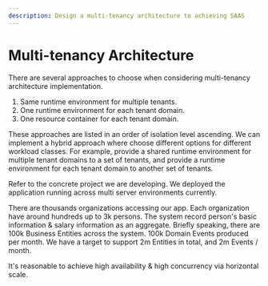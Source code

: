 ```yaml
---
description: Design a multi-tenancy architecture to achieving SAAS
---
```


# Multi-tenancy Architecture

There are several approaches to choose when considering multi-tenancy architecture implementation.

1. Same runtime environment for multiple tenants.
2. One runtime environment for each tenant domain.
3. One resource container for each tenant domain.

These approaches are listed in an order of isolation level ascending. We can implement a hybrid approach where choose different options for different workload classes. For example, provide a shared runtime environment for multiple tenant domains to a set of tenants, and provide a runtime environment for each tenant domain to another set of tenants.

Refer to the concrete project we are developing. We deployed the application running across multi server environments currently. 

There are thousands organizations accessing our app. Each organization have around hundreds up to 3k persons. The system record person's basic information & salary information as an aggregate. Briefly speaking, there are 100k Business Entities across the system. 100k Domain Events produced per month. We have a target to support 2m Entities in total, and 2m Events / month. 

It's reasonable to achieve high availability & high concurrency via horizontal scale. 
